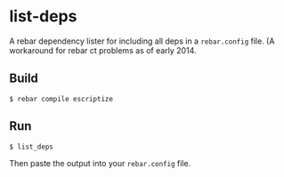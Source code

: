 list-deps
=====

A rebar dependency lister for including all deps in a `rebar.config`
file. (A workaround for rebar ct problems as of early 2014.

Build
-----

    $ rebar compile escriptize

Run
---

    $ list_deps

Then paste the output into your `rebar.config` file.
